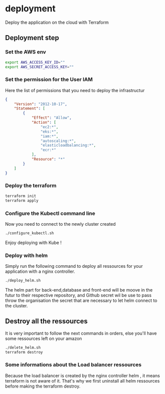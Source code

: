 # deployment
Deploy the application on the cloud with Terraform

## Deployment step

### Set the AWS env

```bash
export AWS_ACCESS_KEY_ID=""
export AWS_SECRET_ACCESS_KEY=""
```

### Set the permission for the User IAM

Here the list of permissions that you need to deploy the infrastructur

```json
{
	"Version": "2012-10-17",
	"Statement": [
		{
			"Effect": "Allow",
			"Action": [
				"ec2:*",
				"eks:*",
				"iam:*",
				"autoscaling:*",
				"elasticloadbalancing:*",
				"ecr:*"
			],
			"Resource": "*"
		}
	]
}
```

### Deploy the terraform
```bash
terraform init
terraform apply
```

### Configure the Kubectl command line

Now you need to connect to the newly cluster created

```bash
./configure_kubectl.sh
```

Enjoy deploying with Kube !

### Deploy with helm

Simply run the following command to deploy all ressources for your application with a nginx controller.

```bash
./deploy_helm.sh
```

The helm part for back-end,database and front-end will be moove in the futur to their respective repository, and Github secret wil be use to pass throw the organisation the secret that are necessary to let helm connect to the cluster.

## Destroy all the ressources

It is very important to follow the next commands in orders, else you'll have some ressources left on your amazon

```bash
./delete_helm.sh
terraform destroy
```

### Some informations about the Load balancer ressources

Because the load balancer is created by the nginx controller helm , it means terraform is not aware of it. That's why we first uninstall all helm ressources before making the terraform destroy.